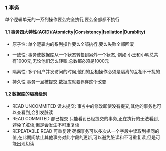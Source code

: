 ### 1.事务
 单个逻辑单元的一系列操作要么完全执行,要么全部都不执行

#### 1.1 事务四大特性(ACID)(Atomicity|Consistency|Isoliation|Durablity)
- 原子性:
 单个逻辑内的系列操作要么全部执行,要么失败全部回滚

- 一致性:
 事务使数据库从一个状态转换到另外一个状态,
 例如:小王和小明总共有1000元,无论他们怎么转账,总数都必须是1000元
 
- 隔离性:
  多个用户并发访问的时候,他们的互相操作必须是隔离的互相不干扰的
  
- 持久性
 事务一旦被提交,数据库就要保存这个改变
 
#### 1.2 数据库的隔离级别
- READ UNCOMMITED 读未提交:
 事务中的修改即使没有提交,其他的事务也可以查看到,会引发脏读
- READ COMMITED 都已提交
  只能看到已经提交的事务,正在执行的无法看到,避免了脏读,但是会发生不可重复读
- REPEATABLE READ 可重复读
  确保事务可以多次从一个字段中读取到相同的值,在此期间禁止其他事务对此字段的更新,可以避免脏读和不可重复读,但是可能出现幻读 